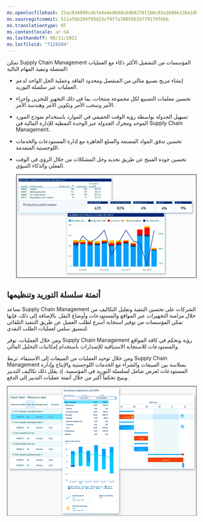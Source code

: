 ```yaml
---
ms.openlocfilehash: 21ac034099ceb7e4e4e9b8dc6db0276f1b6c03a1b90e136e18824ca1b8556c7a
ms.sourcegitcommit: 511a76b204f93d23cf9f7a70059525f79170f6bb
ms.translationtype: HT
ms.contentlocale: ar-SA
ms.lasthandoff: 08/11/2021
ms.locfileid: "7129284"
---
```

تمكن Supply Chain Management المؤسسات من التشغيل الأكثر ذكاء مع العمليات المتصلة وتنفيذ المهام التالية:
 
- إنشاء مزيج تصنيع مثالي من المنفصل ومحدود الفاقد وعملية الحل الواحد لدعم العمليات عبر سلسلة التوريد.
- تحسين معلمات التصنيع لكل مجموعة منتجات، بما في ذلك التجهيز للتخزين وإجراء الأمر وسحب الأمر وتكوين الأمر وهندسة الأمر.
- تسهيل الجدولة بواسطة رؤية الوقت الحقيقي في الموارد باستخدام نموذج المورد الموحد ومحرك الجدولة عبر الوحدة النمطية للإدارة المالية في Supply Chain Management.
- تحسين تدفق المواد المصنعة والسلع الجاهزة مع إدارة المستودعات والخدمات اللوجستية المتقدمة.
- تحسين جودة المنتج عن طريق تحديد وحل المشكلات من خلال الرؤى في الوقت الفعلي والذكاء التنبؤي.
 
    ![لقطات شاشة للجداول والرسوم التي تحتوي على رؤى دقيقة ومعلومات.](../media/scm-1.png)

## <a name="automate-and-streamline-your-supply-chain"></a>أتمتة سلسلة التوريد وتنظيمها 

تساعد Supply Chain Management الشركات على تحسين التنفيذ وتقليل التكاليف من خلال مزامنة التجهيزات عبر المواقع والمستودعات وأوضاع النقل. بالإضافة إلى ذلك، فإنها تمكن المؤسسات من توفير استجابة أسرع لطلب العميل عن طريق التنفيذ التلقائي لتنسيق سلس لعمليات الطلب النقدي.

ومن خلال العمليات، توفر Supply Chain Management رؤية وتحكم في كافة المواقع والمستودعات للاستجابة الاستباقية للإصدارات باستخدام إمكانيات التحليل المالي.

ومن خلال توحيد العمليات من المبيعات إلى الاستيفاء، تربط Supply Chain Management بسلاسة بين المبيعات والشراء مع الخدمات اللوجستية والإنتاج وإدارة المستودعات لعرض شامل لسلسلة التوريد في المؤسسة. إذ يقلل ذلك تكاليف التدبير ويتيح تحكماً أكبر من خلال أتمتة عمليات التدبير إلى الدفع‬.
 
[ ![لقطات شاشة لاثنين من الرسوم البيانية التي تبين الموارد وبيانات المخزون ومؤشرات الأداء الرئيسية.](../media/scm-2.png)](../media/scm-2.png#lightbox)

